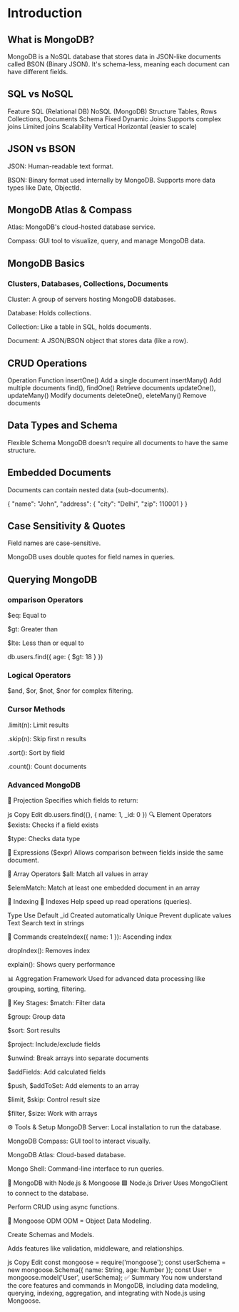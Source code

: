 # Introduction

## What is MongoDB?
MongoDB is a NoSQL database that stores data in JSON-like documents called BSON (Binary JSON). It's schema-less, meaning each document can have different fields.

## SQL vs NoSQL
Feature	             SQL (Relational DB)	              NoSQL (MongoDB)
Structure	            Tables, Rows	Collections,              Documents
Schema	              Fixed	                                  Dynamic
Joins                	Supports complex joins	                Limited joins
                      Scalability	Vertical	                  Horizontal (easier to scale)

## JSON vs BSON
JSON: Human-readable text format.

BSON: Binary format used internally by MongoDB. Supports more data types like Date, ObjectId.

## MongoDB Atlas & Compass
Atlas: MongoDB's cloud-hosted database service.

Compass: GUI tool to visualize, query, and manage MongoDB data.

 ## MongoDB Basics
### Clusters, Databases, Collections, Documents
Cluster: A group of servers hosting MongoDB databases.

Database: Holds collections.

Collection: Like a table in SQL, holds documents.

Document: A JSON/BSON object that stores data (like a row).

## CRUD Operations
Operation              	Function
insertOne()        	Add a single document
insertMany()      	Add multiple documents
find(),             findOne()	Retrieve documents
updateOne(),        updateMany()	Modify documents
deleteOne(),        eleteMany()	Remove documents

## Data Types and Schema
Flexible Schema
MongoDB doesn’t require all documents to have the same structure.

## Embedded Documents
Documents can contain nested data (sub-documents).
 
{
  "name": "John",
  "address": { "city": "Delhi", "zip": 110001 }
}
## Case Sensitivity & Quotes
Field names are case-sensitive.

MongoDB uses double quotes for field names in queries.

 ## Querying MongoDB
### omparison Operators
$eq: Equal to

$gt: Greater than

$lte: Less than or equal to

db.users.find({ age: { $gt: 18 } })

### Logical Operators
$and, $or, $not, $nor for complex filtering.

###  Cursor Methods
.limit(n): Limit results

.skip(n): Skip first n results

.sort(): Sort by field

.count(): Count documents

 ### Advanced MongoDB
🎯 Projection
Specifies which fields to return:

js
Copy
Edit
db.users.find({}, { name: 1, _id: 0 })
🔍 Element Operators
$exists: Checks if a field exists

$type: Checks data type

🧠 Expressions ($expr)
Allows comparison between fields inside the same document.

🔢 Array Operators
$all: Match all values in array

$elemMatch: Match at least one embedded document in an array

🧩 Indexing
🧷 Indexes
Help speed up read operations (queries).

Type	Use
Default _id	Created automatically
Unique	Prevent duplicate values
Text	Search text in strings

🔧 Commands
createIndex({ name: 1 }): Ascending index

dropIndex(): Removes index

explain(): Shows query performance

📊 Aggregation Framework
Used for advanced data processing like grouping, sorting, filtering.

🔧 Key Stages:
$match: Filter data

$group: Group data

$sort: Sort results

$project: Include/exclude fields

$unwind: Break arrays into separate documents

$addFields: Add calculated fields

$push, $addToSet: Add elements to an array

$limit, $skip: Control result size

$filter, $size: Work with arrays

⚙️ Tools & Setup
MongoDB Server: Local installation to run the database.

MongoDB Compass: GUI tool to interact visually.

MongoDB Atlas: Cloud-based database.

Mongo Shell: Command-line interface to run queries.

🚀 MongoDB with Node.js & Mongoose
🟩 Node.js Driver
Uses MongoClient to connect to the database.

Perform CRUD using async functions.

🧱 Mongoose ODM
ODM = Object Data Modeling.

Create Schemas and Models.

Adds features like validation, middleware, and relationships.

js
Copy
Edit
const mongoose = require('mongoose');
const userSchema = new mongoose.Schema({ name: String, age: Number });
const User = mongoose.model('User', userSchema);
✅ Summary
You now understand the core features and commands in MongoDB, including data modeling, querying, indexing, aggregation, and integrating with Node.js using Mongoose.
